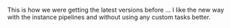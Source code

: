 This is how we were getting the latest versions before ... I like the new way with the instance pipelines
and without using any custom tasks better.